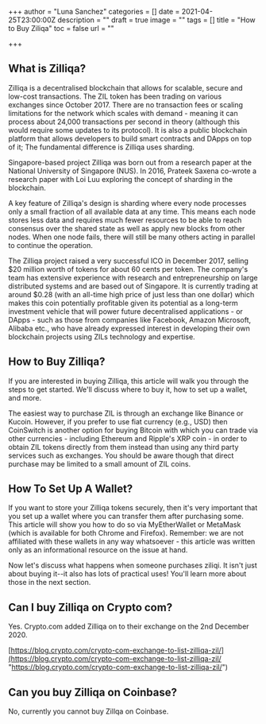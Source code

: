 +++
author = "Luna Sanchez"
categories = []
date = 2021-04-25T23:00:00Z
description = ""
draft = true
image = ""
tags = []
title = "How to Buy Ziliqa"
toc = false
url = ""

+++
## What is Zilliqa?

Zilliqa is a decentralised blockchain that allows for scalable, secure and low-cost transactions. The ZIL token has been trading on various exchanges since October 2017. There are no transaction fees or scaling limitations for the network which scales with demand - meaning it can process about 24,000 transactions per second in theory (although this would require some updates to its protocol). It is also a public blockchain platform that allows developers to build smart contracts and DApps on top of it; The fundamental difference is Zilliqa uses sharding.

Singapore-based project Zilliqa was born out from a research paper at the National University of Singapore (NUS). In 2016, Prateek Saxena co-wrote a research paper with Loi Luu exploring the concept of sharding in the blockchain.

A key feature of Zilliqa's design is sharding where every node processes only a small fraction of all available data at any time. This means each node stores less data and requires much fewer resources to be able to reach consensus over the shared state as well as apply new blocks from other nodes. When one node fails, there will still be many others acting in  parallel to continue the operation.

The Zilliqa project raised a very successful ICO in December 2017, selling $20 million worth of tokens for about 60 cents per token. The company's team has extensive experience with research and entrepreneurship on large distributed systems and are based out of Singapore. It is currently trading at around $0.28 (with an all-time high price of just less than one dollar) which makes this coin potentially profitable given its potential as a long-term investment vehicle that will power future decentralised applications - or DApps - such as those from companies like Facebook, Amazon Microsoft, Alibaba etc., who have already expressed interest in developing their own blockchain projects using ZILs technology and expertise.

## How to Buy Zilliqa?

If you are interested in buying Zilliqa, this article will walk you through the steps to get started. We'll discuss where to buy it, how to set up a wallet, and more.

The easiest way to purchase ZIL is through an exchange like Binance or Kucoin. However, if you prefer to use fiat currency (e.g., USD) then CoinSwitch is another option for buying Bitcoin with which you can trade via other currencies - including Ethereum and Ripple's XRP coin - in order to obtain ZIL tokens directly from them instead than using any third party services such as exchanges. You should be aware though that direct purchase may  be limited to a small amount of ZIL coins.

## How To Set Up A Wallet?

If you want to store your Zilliqa tokens securely, then it's very important that you set up a wallet where you can transfer them after purchasing some. This article will show you how to do so via MyEtherWallet or MetaMask (which is available for both Chrome and Firefox). Remember: we are not affiliated with these wallets in any way whatsoever - this article was written only as an informational resource on the issue at hand.

Now let's discuss what happens when someone purchases ziliqi. It isn't just about buying it--it also has lots of practical uses! You'll learn more about those in the next  section.

## Can I buy Zilliqa on Crypto com?

Yes.  Crypto.com added Zilliqa on to their exchange on the 2nd December 2020.

[https://blog.crypto.com/crypto-com-exchange-to-list-zilliqa-zil/](https://blog.crypto.com/crypto-com-exchange-to-list-zilliqa-zil/ "https://blog.crypto.com/crypto-com-exchange-to-list-zilliqa-zil/")

## Can you buy Zilliqa on Coinbase?

No, currently you cannot buy Zillqa on Coinbase.